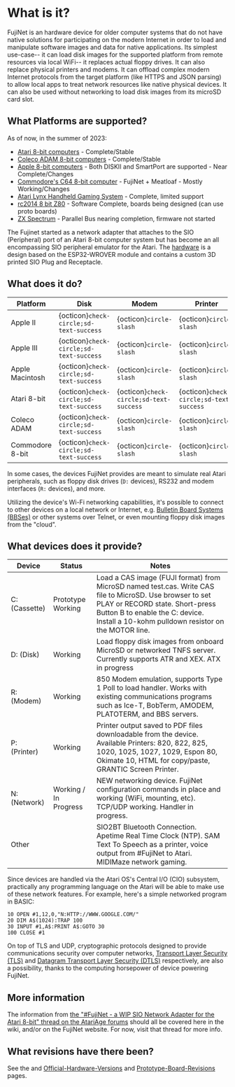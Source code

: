 # What is it?

FujiNet is an hardware device for older computer systems that do not have native solutions for participating on the modern Internet in order to load and manipulate software images and data for native applications. Its simplest use-case-- it can load disk images for the supported platform from remote resources via local WiFi-- it replaces actual floppy drives. It can also replace physical printers and modems. It can offload complex modern Internet protocols from the target platform (like HTTPS and JSON parsing) to allow local apps to treat network resources like native physical devices. It can also be used without networking to load disk images from its microSD card slot.

## What Platforms are supported?
As of now, in the summer of 2023:

* [Atari 8-bit computers](https://en.wikipedia.org/wiki/Atari_8-bit_family) - Complete/Stable
* [Coleco ADAM 8-bit computers](https://en.wikipedia.org/wiki/Coleco_Adam) - Complete/Stable
* [Apple 8-bit computers](https://en.wikipedia.org/wiki/Apple_II_series) - Both DISKII and SmartPort are supported - Near Complete/Changes
* [Commodore's C64 8-bit computer](https://en.wikipedia.org/wiki/Commodore_64) - FujiNet + Meatloaf - Mostly Working/Changes
* [Atari Lynx Handheld Gaming System](https://en.wikipedia.org/wiki/Atari_Lynx) - Complete, limited support
* [rc2014 8 bit Z80](https://rc2014.co.uk/) - Software Complete, boards being designed (can use proto boards)
* [ZX Spectrum](https://en.wikipedia.org/wiki/ZX_Spectrum) - Parallel Bus nearing completion, firmware not started


The Fujinet started as a network adapter that attaches to the SIO (Peripheral) port of an Atari 8-bit computer system but has become an all encompassing SIO peripheral emulator for the Atari. The [hardware](Official-Hardware-Versions) is a design based on the ESP32-WROVER module and contains a custom 3D printed SIO Plug and Receptacle.

## What does it do?

| Platform        | Disk                    | Modem                   | Printer                 |
|-----------------|-------------------------|-------------------------|-------------------------|
| Apple II        | {octicon}`check-circle;sd-text-success` | {octicon}`circle-slash` | {octicon}`circle-slash` |
| Apple III       | {octicon}`check-circle;sd-text-success` | {octicon}`circle-slash` | {octicon}`circle-slash` |
| Apple Macintosh | {octicon}`check-circle;sd-text-success` | {octicon}`circle-slash` | {octicon}`circle-slash` |
| Atari 8-bit     | {octicon}`check-circle;sd-text-success` | {octicon}`check-circle;sd-text-success` | {octicon}`check-circle;sd-text-success` |
| Coleco ADAM     | {octicon}`check-circle;sd-text-success` | {octicon}`circle-slash` | {octicon}`circle-slash` |
| Commodore 8-bit | {octicon}`check-circle;sd-text-success` | {octicon}`circle-slash` | {octicon}`circle-slash` |

In some cases, the devices FujiNet provides are meant to simulate real Atari peripherals, such as floppy disk drives (`D:` devices), RS232 and modem interfaces (`R:` devices), and more.

Utilizing the device's Wi-Fi networking capabilities, it's possible to connect to other devices on a local network or Internet, e.g. [Bulletin Board Systems (BBSes)](https://en.wikipedia.org/wiki/Bulletin_board_system) or other systems over Telnet, or even mounting floppy disk images from the "cloud".

## What devices does it provide?

| Device        | Status                | Notes                                                                                                                                                                                                                                |
|---------------|-----------------------|--------------------------------------------------------------------------------------------------------------------------------------------------------------------------------------------------------------------------------------|
| C: (Cassette) | Prototype Working     | Load a CAS image (FUJI format) from MicroSD named test.cas. Write CAS file to MicroSD. Use browser to set PLAY or RECORD state. Short-press Button B to enable the C: device. Install a 10-kohm pulldown resistor on the MOTOR line. |
| D: (Disk)     | Working               | Load floppy disk images from onboard MicroSD or networked TNFS server. Currently supports ATR and XEX. ATX in progress                                                                                                               |
| R: (Modem)    | Working               | 850 Modem emulation, supports Type 1 Poll to load handler. Works with existing communications programs such as Ice-T, BobTerm, AMODEM, PLATOTERM, and BBS servers.                                                                   |
| P: (Printer)  | Working               | Printer output saved to PDF files downloadable from the device. Available Printers: 820, 822, 825, 1020, 1025, 1027, 1029, Espon 80, Okimate 10, HTML for copy/paste, GRANTIC Screen Printer.                                        |
| N: (Network)  | Working / In Progress | NEW networking device. FujiNet configuration commands in place and working (WiFi, mounting, etc). TCP/UDP working. Handler in progress.                                                                                              |
| Other         |                       | SIO2BT Bluetooth Connection. Apetime Real Time Clock (NTP). SAM Text To Speech as a printer, voice output from #FujiNet to Atari. MIDIMaze network gaming.                                                                           |


Since devices are handled via the Atari OS's Central I/O (CIO) subsystem, practically any programming language on the Atari will be able to make use of these network features. For example, here's a simple networked program in BASIC:

```basic
10 OPEN #1,12,0,"N:HTTP://WWW.GOOGLE.COM/"
20 DIM A$(1024):TRAP 100
30 INPUT #1,A$:PRINT A$:GOTO 30
100 CLOSE #1
```

On top of TLS and UDP, cryptographic protocols designed to provide communications security over computer networks, [Transport Layer Security (TLS)](https://en.wikipedia.org/wiki/Transport_Layer_Security) and [Datagram Transport Layer Security (DTLS)](https://en.wikipedia.org/wiki/Datagram_Transport_Layer_Security) respectively, are also a possibility, thanks to the computing horsepower of device powering FujiNet.

## More information

The information from [the "#FujiNet - a WIP SIO Network Adapter for the Atari 8-bit" thread on the AtariAge forums](https://atariage.com/forums/topic/298720-fujinet-a-wip-sio-network-adapter-for-the-atari-8-bit/) should all be covered here in the wiki, and/or on the FujiNet website.  For now, visit that thread for more info.

## What revisions have there been?
See the and [Official-Hardware-Versions](Official-Hardware-Versions) and [Prototype-Board-Revisions](Prototype-Board-Revisions) pages.